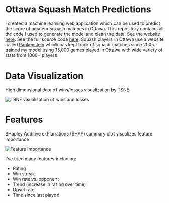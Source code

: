 # Ottawa Squash Match Predictions #
I created a machine learning web application which can be used to predict the score of amateur squash matches in Ottawa. 
This repository contains all the code I used to generate the model and clean the data. 
See the website [here](https://odsa-genius.herokuapp.com/). 
See the full source code [here](https://github.com/danielholmes839/Squash-App).
Squash players in Ottawa use a website called [Rankenstein](https://www.rankenstein.ca/index.pl) which has kept track of squash matches since 2005. 
I trained my model using 15,000 games played in Ottawa with wide variety of stats from 1000+ players.

# Data Visualization

High dimensional data of wins/losses visualization by TSNE:

![TSNE visualization of wins and losses ](../visualization/TSNE_graph_outcome.png)


# Features
SHapley Additive exPlanations (SHAP) summary plot visualizes feature importance

![Feature Importance](../visualization/summary_plot_outcome.png)

I've tried many features including:
- Rating
- Win streak
- Win rate vs. opponent
- Trend (increase in rating over time)
- Upset rate
- Time since last played
